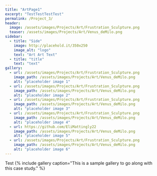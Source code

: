 ```yaml
---
title: "ArtPage1"
excerpt: "TestTestTestTest"
permalink: /Project_3/
header:
  image: /assets/images/Projects/Art/Frustration_Sculpture.png
  teaser: /assets/images/Projects/Art/Venus_deMilo.png
sidebar:
  - title: "Side"
    image: http://placehold.it/350x250
    image_alt: "logo"
    text: "Art Art Text"
  - title: "title"
    text: "text"
gallery:
  - url: /assets/images/Projects/Art/Frustration_Sculpture.png
    image_path: /assets/images/Projects/Art/Venus_deMilo.png
    alt: "placeholder image 1"
  - url: /assets/images/Projects/Art/Frustration_Sculpture.png
    image_path: /assets/images/Projects/Art/Venus_deMilo.png
    alt: "placeholder image 2"
  - url: /assets/images/Projects/Art/Frustration_Sculpture.png
    image_path: /assets/images/Projects/Art/Venus_deMilo.png
    alt: "placeholder image 3"
  - url: /assets/images/Projects/Art/Frustration_Sculpture.png
    image_path: /assets/images/Projects/Art/Venus_deMilo.png
    alt: "placeholder image 4"
  - url: https://github.com/EliMattingly22
    image_path: /assets/images/Projects/Art/Venus_deMilo.png
    alt: "placeholder image 5"
  - url: /assets/images/Projects/Art/Frustration_Sculpture.png
    image_path: /assets/images/Projects/Art/Venus_deMilo.png
    alt: "placeholder image 6"
---
```



Test
{% include gallery caption="This is a sample gallery to go along with this case study." %}
